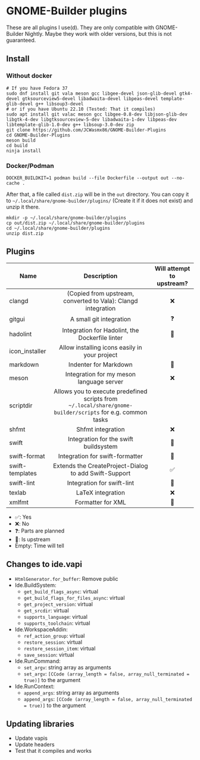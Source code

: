 # GNOME-Builder plugins

These are all plugins I use(d). They are only compatible with GNOME-Builder Nightly. Maybe they work with older versions, but this is not
guaranteed.


## Install
### Without docker
```
# If you have Fedora 37
sudo dnf install git vala meson gcc libgee-devel json-glib-devel gtk4-devel gtksourceview5-devel libadwaita-devel libpeas-devel template-glib-devel g++ libsoup3-devel
# or if you have Ubuntu 22.10 (Tested: That it compiles)
sudo apt install git valac meson gcc libgee-0.8-dev libjson-glib-dev libgtk-4-dev libgtksourceview-5-dev libadwaita-1-dev libpeas-dev libtemplate-glib-1.0-dev g++ libsoup-3.0-dev zip
git clone https://github.com/JCWasmx86/GNOME-Builder-Plugins
cd GNOME-Builder-Plugins
meson build
cd build
ninja install
```
### Docker/Podman
```
DOCKER_BUILDKIT=1 podman build --file Dockerfile --output out --no-cache .
```
After that, a file called `dist.zip` will be in the `out` directory.
You can copy it to `~/.local/share/gnome-builder/plugins/` (Create it if it
does not exist) and unzip it there.
```
mkdir -p ~/.local/share/gnome-builder/plugins
cp out/dist.zip ~/.local/share/gnome-builder/plugins
cd ~/.local/share/gnome-builder/plugins
unzip dist.zip
```

## Plugins
| Name            | Description    | Will attempt to upstream? |
|-----------------|:--------------:|:-----------------------------------------------------------------------------------------------------------------:|
| clangd          | (Copied from upstream, converted to Vala): Clangd integration                                                                 | ❌ |
| gitgui          | A small git integration                                                                                                       | ❓ |
| hadolint        | Integration for Hadolint, the Dockerfile linter                                                                               | 🎉 |
| icon_installer  | Allow installing icons easily in your project                                                                                 |    |
| markdown        | Indenter for Markdown                                                                                                         | 🎉 |
| meson           | Integration for my meson language server                                                                                      | ❌ |
| scriptdir       | Allows you to execute predefined scripts from `~/.local/share/gnome-builder/scripts` for e.g. common tasks                    |    |
| shfmt           | Shfmt integration                                                                                                             | ❌ |
| swift           | Integration for the swift buildsystem                                                                                         | 🎉 |
| swift-format    | Integration for swift-formatter                                                                                               | 🎉 |
| swift-templates | Extends the CreateProject-Dialog to add Swift-Support                                                                         | ✅ |
| swift-lint      | Integration for swift-lint                                                                                                    | 🎉 |
| texlab          | LaTeX integration                                                                                                             | ❌ |
| xmlfmt          | Formatter for XML                                                                                                             | 🎉 |

- ✅: Yes
- ❌: No
- ❓: Parts are planned
- 🎉: Is upstream
- Empty: Time will tell

## Changes to ide.vapi
- `HtmlGenerator.for_buffer`: Remove public
- Ide.BuildSystem:
	- `get_build_flags_async`: virtual
	- `get_build_flags_for_files_async`: virtual
	- `get_project_version`: virtual
	- `get_srcdir`: virtual
	- `supports_language`: virtual
	- `supports_toolchain`: virtual
- Ide.WorkspaceAddin:
	- `ref_action_group`: virtual
	- `restore_session`: virtual
	- `restore_session_item`: virtual
	- `save_session`: virtual
- Ide.RunCommand:
	- `set_argv`: string array as arguments
	- `set_argv`: `[CCode (array_length = false, array_null_terminated = true)]` to the argument
- Ide.RunContext:
	- `append_args`: string array as arguments
	- `append_args`: `[CCode (array_length = false, array_null_terminated = true)]` to the argument

## Updating libraries
- Update vapis
- Update headers
- Test that it compiles and works

